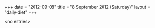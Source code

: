 +++
date = "2012-09-08"
title = "8 September 2012 (Saturday)"
layout = "daily-diet"
+++

<p>&lt;no entries&gt;</p>